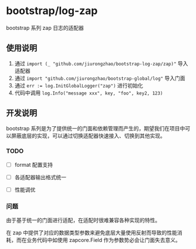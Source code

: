 # bootstrap/log-zap

bootstrap 系列 zap 日志的适配器

## 使用说明

1. 通过 `import (_ "github.com/jiurongzhao/bootstrap-log-zap/zap)"` 导入适配器
2. 通过 `import "github.com/jiurongzhao/bootstrap-global/log"` 导入门面
4. 通过 `err := log.InitGlobalLogger("zap")` 进行初始化
3. 代码中调用 `log.Info("message xxx", key, "foo", key2, 123)`


## 开发说明

bootstrap 系列是为了提供统一的门面和依赖管理而产生的，期望我们在项目中可以屏蔽底层的实现，可以通过切换适配器快速接入、切换到其他实现。

### TODO

- [ ] format 配置支持
- [ ] 各适配器输出格式统一
- [ ] 性能调优


### 问题

由于基于统一的门面进行适配，在适配时很难兼容各种实现的特性。

在 zap 中提供了对应的数据类型参数来避免底层大量使用反射而导致的性能消耗，而在业务代码中如使用 zapcore.Field 作为参数势必会让门面失去意义。 


